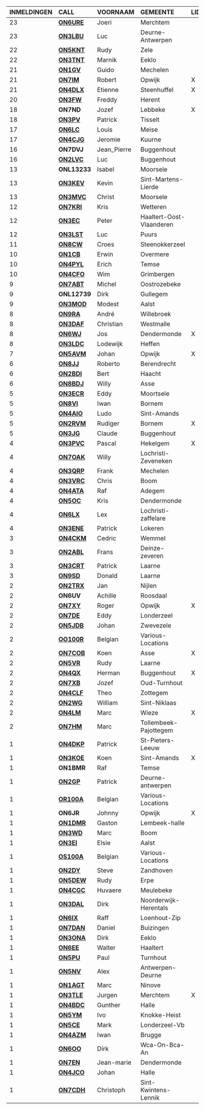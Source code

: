 |INMELDINGEN|CALL|VOORNAAM|GEMEENTE|LID|
|:---|:---|:---|:---|:---|
|23|**<a href="https://www.qrz.com/db/on6ure">ON6URE</a>** | Joeri | Merchtem |  |
|23|**<a href="https://www.qrz.com/db/on3lbu">ON3LBU</a>** | Luc | Deurne-Antwerpen |  |
|22|**<a href="https://www.qrz.com/db/on5knt">ON5KNT</a>** | Rudy | Zele |  |
|22|**<a href="https://www.qrz.com/db/on3tnt">ON3TNT</a>** | Marnik | Eeklo |  |
|21|**<a href="https://www.qrz.com/db/on1gv">ON1GV</a>** | Guido | Mechelen |  |
|21|**<a href="https://www.qrz.com/db/on7im">ON7IM</a>** | Robert | Opwijk | X |
|21|**<a href="https://www.qrz.com/db/on4dlx">ON4DLX</a>** | Etienne | Steenhuffel | X |
|20|**<a href="https://www.qrz.com/db/on3fw">ON3FW</a>** | Freddy | Herent |  |
| 18 |**ON7ND**|Jozef|Lebbeke|X|
|18|**<a href="https://www.qrz.com/db/on3pv">ON3PV</a>** | Patrick | Tisselt |  |
|17|**<a href="https://www.qrz.com/db/on6lc">ON6LC</a>** | Louis | Meise |  |
|17|**<a href="https://www.qrz.com/db/on4cjg">ON4CJG</a>** | Jeromie | Kuurne |  |
| 16 |**ON7DVJ**|Jean_Pierre|Buggenhout||
|16|**<a href="https://www.qrz.com/db/on2lvc">ON2LVC</a>** | Luc | Buggenhout |  |
| 13 |**ONL13233**|Isabel|Moorsele||
|13|**<a href="https://www.qrz.com/db/on3kev">ON3KEV</a>** | Kevin | Sint-Martens-Lierde |  |
|13|**<a href="https://www.qrz.com/db/on3mvc">ON3MVC</a>** | Christ | Moorsele |  |
|12|**<a href="https://www.qrz.com/db/on7kri">ON7KRI</a>** | Kris | Wetteren |  |
|12|**<a href="https://www.qrz.com/db/on3ec">ON3EC</a>** | Peter | Haaltert-Oost-Vlaanderen |  |
|12|**<a href="https://www.qrz.com/db/on3lst">ON3LST</a>** | Luc | Puurs |  |
|11|**<a href="https://www.qrz.com/db/on8cw">ON8CW</a>** | Croes | Steenokkerzeel |  |
|10|**<a href="https://www.qrz.com/db/on1cb">ON1CB</a>** | Erwin | Overmere |  |
|10|**<a href="https://www.qrz.com/db/on4pyl">ON4PYL</a>** | Erich | Temse |  |
|10|**<a href="https://www.qrz.com/db/on4cfo">ON4CFO</a>** | Wim | Grimbergen |  |
|9|**<a href="https://www.qrz.com/db/on7abt">ON7ABT</a>** | Michel | Oostrozebeke |  |
| 9 |**ONL12739**|Dirk|Gullegem||
|9|**<a href="https://www.qrz.com/db/on3mod">ON3MOD</a>** | Modest | Aalst |  |
|8|**<a href="https://www.qrz.com/db/on9ra">ON9RA</a>** | André | Willebroek |  |
|8|**<a href="https://www.qrz.com/db/on3daf">ON3DAF</a>** | Christian | Westmalle |  |
|8|**<a href="https://www.qrz.com/db/on6wj">ON6WJ</a>** | Jos | Dendermonde | X |
|8|**<a href="https://www.qrz.com/db/on3ldc">ON3LDC</a>** | Lodewijk | Heffen |  |
|7|**<a href="https://www.qrz.com/db/on5avm">ON5AVM</a>** | Johan | Opwijk | X |
|6|**<a href="https://www.qrz.com/db/on8jj">ON8JJ</a>** | Roberto | Berendrecht |  |
|6|**<a href="https://www.qrz.com/db/on2bdi">ON2BDI</a>** | Bert | Haacht |  |
|6|**<a href="https://www.qrz.com/db/on8bdj">ON8BDJ</a>** | Willy | Asse |  |
|5|**<a href="https://www.qrz.com/db/on3ecr">ON3ECR</a>** | Eddy | Moortsele |  |
|5|**<a href="https://www.qrz.com/db/on8vi">ON8VI</a>** | Iwan | Bornem |  |
|5|**<a href="https://www.qrz.com/db/on4aio">ON4AIO</a>** | Ludo | Sint-Amands |  |
|5|**<a href="https://www.qrz.com/db/on2rvm">ON2RVM</a>** | Rudiger | Bornem | X |
|5|**<a href="https://www.qrz.com/db/on3jg">ON3JG</a>** | Claude | Buggenhout |  |
|4|**<a href="https://www.qrz.com/db/on3pvc">ON3PVC</a>** | Pascal | Hekelgem | X |
|4|**<a href="https://www.qrz.com/db/on7oak">ON7OAK</a>** | Willy | Lochristi-Zeveneken |  |
|4|**<a href="https://www.qrz.com/db/on3qrp">ON3QRP</a>** | Frank | Mechelen |  |
|4|**<a href="https://www.qrz.com/db/on3vrc">ON3VRC</a>** | Chris | Boom |  |
|4|**<a href="https://www.qrz.com/db/on4ata">ON4ATA</a>** | Raf | Adegem |  |
|4|**<a href="https://www.qrz.com/db/on5oc">ON5OC</a>** | Kris | Dendermonde |  |
|4|**<a href="https://www.qrz.com/db/on6lx">ON6LX</a>** | Lex | Lochristi-zaffelare |  |
|4|**<a href="https://www.qrz.com/db/on3ene">ON3ENE</a>** | Patrick | Lokeren |  |
|3|**<a href="https://www.qrz.com/db/on4ckm">ON4CKM</a>** | Cedric | Wemmel |  |
|3|**<a href="https://www.qrz.com/db/on2abl">ON2ABL</a>** | Frans | Deinze-zeveren |  |
|3|**<a href="https://www.qrz.com/db/on3crt">ON3CRT</a>** | Patrick | Laarne |  |
|3|**<a href="https://www.qrz.com/db/on9sd">ON9SD</a>** | Donald | Laarne |  |
|2|**<a href="https://www.qrz.com/db/on2trx">ON2TRX</a>** | Jan | Nijlen |  |
| 2 |**ON6UV**|Achille|Roosdaal||
|2|**<a href="https://www.qrz.com/db/on7xy">ON7XY</a>** | Roger | Opwijk | X |
|2|**<a href="https://www.qrz.com/db/on7de">ON7DE</a>** | Eddy | Londerzeel |  |
|2|**<a href="https://www.qrz.com/db/on5jdb">ON5JDB</a>** | Johan | Zwevezele |  |
|2|**<a href="https://www.qrz.com/db/oo100r">OO100R</a>** | Belgian | Various-Locations |  |
|2|**<a href="https://www.qrz.com/db/on7cob">ON7COB</a>** | Koen | Asse | X |
|2|**<a href="https://www.qrz.com/db/on5vr">ON5VR</a>** | Rudy | Laarne |  |
|2|**<a href="https://www.qrz.com/db/on4qx">ON4QX</a>** | Herman | Buggenhout | X |
|2|**<a href="https://www.qrz.com/db/on7xb">ON7XB</a>** | Jozef | Oud-Turnhout |  |
|2|**<a href="https://www.qrz.com/db/on4clf">ON4CLF</a>** | Theo | Zottegem |  |
|2|**<a href="https://www.qrz.com/db/on2wg">ON2WG</a>** | William | Sint-Niklaas |  |
|2|**<a href="https://www.qrz.com/db/on4lm">ON4LM</a>** | Marc | Wieze | X |
|2|**<a href="https://www.qrz.com/db/on7hm">ON7HM</a>** | Marc | Tollembeek-Pajottegem |  |
|1|**<a href="https://www.qrz.com/db/on4dkp">ON4DKP</a>** | Patrick | St-Pieters-Leeuw |  |
|1|**<a href="https://www.qrz.com/db/on3koe">ON3KOE</a>** | Koen | Sint-Amands | X |
| 1 |**ON1BMR**|Raf|Temse||
|1|**<a href="https://www.qrz.com/db/on2gp">ON2GP</a>** | Patrick | Deurne-antwerpen |  |
|1|**<a href="https://www.qrz.com/db/or100a">OR100A</a>** | Belgian | Various-Locations |  |
| 1 |**ON6JR**|Johnny|Opwijk|X|
|1|**<a href="https://www.qrz.com/db/on1dmr">ON1DMR</a>** | Gaston | Lembeek-halle |  |
|1|**<a href="https://www.qrz.com/db/on3wd">ON3WD</a>** | Marc | Boom |  |
|1|**<a href="https://www.qrz.com/db/on3ei">ON3EI</a>** | Elsie | Aalst |  |
|1|**<a href="https://www.qrz.com/db/os100a">OS100A</a>** | Belgian | Various-Locations |  |
|1|**<a href="https://www.qrz.com/db/on2dy">ON2DY</a>** | Steve | Zandhoven |  |
|1|**<a href="https://www.qrz.com/db/on5dew">ON5DEW</a>** | Rudy | Erpe |  |
|1|**<a href="https://www.qrz.com/db/on4cgc">ON4CGC</a>** | Huvaere | Meulebeke |  |
|1|**<a href="https://www.qrz.com/db/on3dal">ON3DAL</a>** | Dirk | Noorderwijk-Herentals |  |
|1|**<a href="https://www.qrz.com/db/on6ix">ON6IX</a>** | Raff | Loenhout-Zip |  |
|1|**<a href="https://www.qrz.com/db/on7dan">ON7DAN</a>** | Daniel | Buizingen |  |
|1|**<a href="https://www.qrz.com/db/on3ona">ON3ONA</a>** | Dirk | Eeklo |  |
|1|**<a href="https://www.qrz.com/db/on6ee">ON6EE</a>** | Walter | Haaltert |  |
|1|**<a href="https://www.qrz.com/db/on5pu">ON5PU</a>** | Paul | Turnhout |  |
|1|**<a href="https://www.qrz.com/db/on5nv">ON5NV</a>** | Alex | Antwerpen-Deurne |  |
|1|**<a href="https://www.qrz.com/db/on1agt">ON1AGT</a>** | Marc | Ninove |  |
|1|**<a href="https://www.qrz.com/db/on3tle">ON3TLE</a>** | Jurgen | Merchtem | X |
|1|**<a href="https://www.qrz.com/db/on4bdc">ON4BDC</a>** | Gunther | Halle |  |
|1|**<a href="https://www.qrz.com/db/on5ym">ON5YM</a>** | Ivo | Knokke-Heist |  |
|1|**<a href="https://www.qrz.com/db/on5ce">ON5CE</a>** | Mark | Londerzeel-Vb |  |
|1|**<a href="https://www.qrz.com/db/on4azm">ON4AZM</a>** | Iwan | Brugge |  |
|1|**<a href="https://www.qrz.com/db/on6oo">ON6OO</a>** | Dirk | Wca-On-Bca-An |  |
|1|**<a href="https://www.qrz.com/db/on7en">ON7EN</a>** | Jean-marie | Dendermonde |  |
|1|**<a href="https://www.qrz.com/db/on4jco">ON4JCO</a>** | Johan | Halle |  |
|1|**<a href="https://www.qrz.com/db/on7cdh">ON7CDH</a>** | Christoph | Sint-Kwintens-Lennik |  |
